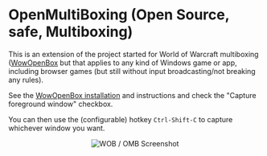 # OpenMultiBoxing (Open Source, safe, Multiboxing)

This is an extension of the project started for World of Warcraft multiboxing ([WowOpenBox](https://WowOpenBox.org/) but that applies to any kind of Windows game or app, including browser games (but still without input broadcasting/not breaking any rules).


See the [WowOpenBox installation](https://github.com/WowOpenBox/WoWOpenBox#installation) and instructions and check the "Capture foreground window" checkbox.

You can then use the (configurable) hotkey `Ctrl-Shift-C` to capture whichever window you want.

<p align="center">
<img src="https://wowopenbox.org/sshot2_0.png" alt="WOB / OMB Screenshot">
</p>
